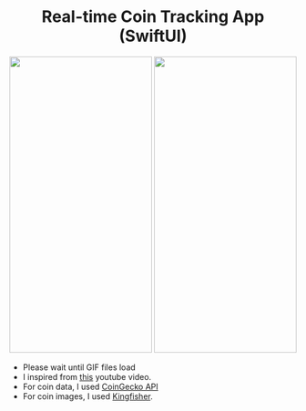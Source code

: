 <h1 align="center">
Real-time Coin Tracking App (SwiftUI)
</h1>


<p align="center">
<img src="https://github.com/tgknyhn/LiveCoin/blob/main/GIFs/LiveCoin_Light.gif" width="250" height="520" /> <img src="https://github.com/tgknyhn/LiveCoin/blob/main/GIFs/LiveCoin_Dark.gif" width="250" height="520" />
</p>

* Please wait until GIF files load
* I inspired from [this](https://youtu.be/-QT_bEx-4zg) youtube video.
* For coin data, I used [CoinGecko API](https://www.coingecko.com/en/api)
* For coin images, I used [Kingfisher](https://github.com/onevcat/Kingfisher).

